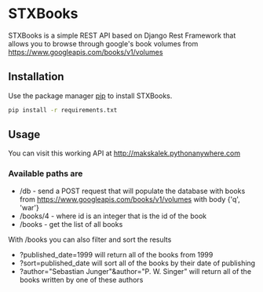 # STXBooks

STXBooks is a simple REST API based on Django Rest Framework that allows you to browse through google's book volumes from <https://www.googleapis.com/books/v1/volumes>

## Installation

Use the package manager [pip](https://pip.pypa.io/en/stable/) to install STXBooks.

```bash
pip install -r requirements.txt
```

## Usage

You can visit this working API at <http://makskalek.pythonanywhere.com>

### Available paths are
* /db - send a POST request that will populate the database with books from <https://www.googleapis.com/books/v1/volumes> with body {'q', 'war'}
* /books/4 - where id is an integer that is the id of the book
* /books - get the list of all books

With /books you can also filter and sort the results
* ?published_date=1999 will return all of the books from 1999
* ?sort=published_date will sort all of the books by their date of publishing
* ?author="Sebastian Junger"&author="P. W. Singer" will return all of the books written by one of these authors





